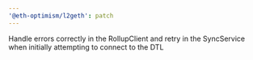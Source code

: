 ```yaml
---
'@eth-optimism/l2geth': patch
---
```


Handle errors correctly in the RollupClient and retry in the SyncService when initially attempting to connect to the DTL
